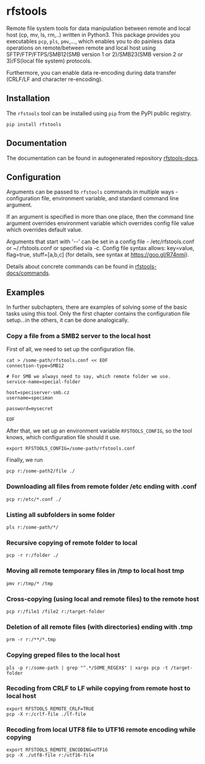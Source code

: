 # rfstools
Remote file system tools for data manipulation between remote and local host (cp, mv, ls, rm,..) written in Python3. 
This package provides you executables `pcp`, `pls`, `pmv`,..., which enables you to do painless data operations on remote/between remote and local host using SFTP/FTP/FTPS/SMB12(SMB version 1 or 2)/SMB23(SMB version 2 or 3)/FS(local file system) protocols.

Furthermore, you can enable data re-encoding during data transfer (CRLF/LF and character re-encoding). 


## Installation
The `rfstools` tool can be installed using `pip` from the PyPI public registry.

    pip install rfstools


## Documentation
The documentation can be found in autogenerated repository [rfstools-docs](https://gitlab.com/rfs4/rfstools-docs).


## Configuration
Arguments can be passed to `rfstools` commands in multiple ways - configuration file, environment variable, and standard command line argument.

If an argument is specified in more than one place, then the
command line argument overrides environment variable which overrides config file
value which overrides default value.

Arguments that start with '--' can be set in a config file -
/etc/rfstools.conf or ~/.rfstools.conf or specified via -c. Config file
syntax allows: key=value, flag=true, stuff=[a,b,c] (for details, see syntax at
https://goo.gl/R74nmi). 

Details about concrete commands can be found in [rfstools-docs/commands](https://gitlab.com/rfs4/rfstools-docs/-/tree/master/commands?ref_type=heads).


## Examples
In further subchapters, there are examples of solving some of the basic tasks using this tool. Only the first chapter contains the configuration file setup...in the others, it can be done analogically.

### Copy a file from a SMB2 server to the local host
First of all, we need to set up the configuration file.

    cat > /some-path/rfstools.conf << EOF
    connection-type=SMB12
    
    # For SMB we always need to say, which remote folder we use.
    service-name=special-folder

    host=speciserver-smb.cz
    username=speciman

    password=mysecret

    EOF

After that, we set up an environment variable `RFSTOOLS_CONFIG`, so the tool knows, which configuration file should it use.

    export RFSTOOLS_CONFIG=/some-path/rfstools.conf

Finally, we run

    pcp r:/some-path2/file ./

### Downloading all files from remote folder /etc ending with .conf

    pcp r:/etc/*.conf ./

### Listing all subfolders in some folder

    pls r:/some-path/*/

### Recursive copying of remote folder to local

    pcp -r r:/folder ./

### Moving all remote temporary files in /tmp to local host tmp

    pmv r:/tmp/* /tmp

### Cross-copying (using local and remote files) to the remote host

    pcp r:/file1 /file2 r:/target-folder

### Deletion of all remote files (with directories) ending with .tmp

    prm -r r:/**/*.tmp

### Copying greped files to the local host

    pls -p r:/some-path | grep "^.*/SOME_REGEX$" | xargs pcp -t /target-folder 

### Recoding from CRLF to LF while copying from remote host to local host

    export RFSTOOLS_REMOTE_CRLF=TRUE
    pcp -X r:/crlf-file ./lf-file

### Recoding from local UTF8 file to UTF16 remote encoding while copying
    
    export RFSTOOLS_REMOTE_ENCODING=UTF16
    pcp -X ./utf8-file r:/utf16-file





